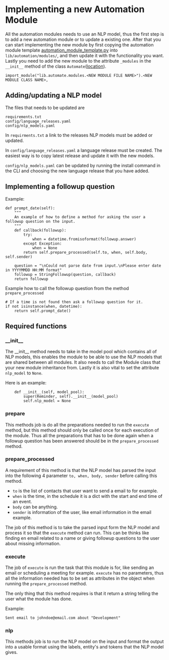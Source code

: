 # Implementing a new Automation Module

All the automation modules needs to use an NLP model, thus the first step is to add a new automation module or to update a existing one. After that you can start implementing the new module by first copying the automation module template [automation\_module\_template.py](templates/automation_module_template.py) into `lib/automation/modules/`, and then update it with the functionality you want. Lastly you need to add the new module to the attribute `_modules` in the `__init__` method of the class `Automate`([location](../lib/automate/__init__.py)).

```
import_module("lib.automate.modules.<NEW MODULE FILE NAME>").<NEW MODULE CLASS NAME>,
```

## Adding/updating a NLP model

The files that needs to be updated are 

```
requirements.txt
config/language_releases.yaml
config/nlp_models.yaml
```

In `requirments.txt` a link to the releases NLP models must be added or updated.

In `config/language_releases.yaml` a language release must be created. The easiest way is to copy latest release and update it with the new models.

`config/nlp_models.yaml` can be updated by running the install command in the CLI and choosing the new language release that you have added.

## Implementing a followup question

Example:
```
def prompt_date(self):
    """
    An example of how to define a method for asking the user a followup question on the input.
    """
    def callback(followup):
        try:
            when = datetime.fromisoformat(followup.answer)
        except Exception:
            when = None
        return self.prepare_processed(self.to, when, self.body, self.sender)

    question = "\nCould not parse date from input.\nPlease enter date in YYYYMMDD HH:MM format"
    followup = StringFollowup(question, callback)
    return followup
```

Example how to call the followup question from the method `prepare_processed`

```
# If a time is not found then ask a followup question for it.
if not isinstance(when, datetime):
    return self.prompt_date()
```

## Required functions

### \_\_init\_\_

The \_\_init\_\_ method needs to take in the model pool which contains all of NLP models, this enables the module to be able to use the NLP models that are shared between all modules. It also needs to call the Module class that your new module inheritance from. Lastly it is also vital to set the attribute `nlp_model` to `None`.

Here is an example:

```
    def __init__(self, model_pool):
        super(Reminder, self).__init__(model_pool)
        self.nlp_model = None
```

### prepare

This methods job is do all the preparations needed to run the `execute` method, but this method should only be called once for each execution of the module. Thus all the preparations that has to be done again when a followup question has been answered should be in the `prepare_processed` method. 

### prepare\_processed

A requirement of this method is that the NLP model has parsed the input into the following 4 parameter `to, when, body, sender` before calling this method.
* `to` is the list of contacts that user want to send a email to for example.
* `when` is the time, in the schedule it is a dict with the start and end time of an event.
* `body` can be anything.
* `sender` is information of the user, like email information in the email example.

The job of this method is to take the parsed input form the NLP model and process it so that the `execute` method can run. This can be thinks like finding en email related to a name or giving followup questions to the user about missing information.

### execute

The job of `execute` is run the task that this module is for, like sending an email or scheduling a meeting for example. `execute` has no parameters, thus all the information needed has to be set as attributes in the object when running the `prepare_processed` method.

The only thing that this method requires is that it return a string telling the user what the module has done. 

Example:
```
Sent email to johndoe@email.com about "Development"
```

### nlp

This methods job is to run the NLP model on the input and format the output into a usable format using the labels, entity's and tokens that the NLP model gives.

